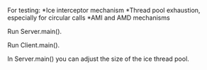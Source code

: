 For testing:
*Ice interceptor mechanism
*Thread pool exhaustion, especially for circular calls
*AMI and AMD mechanisms


Run Server.main().

Run Client.main().

In Server.main() you can adjust the size of the ice thread pool.
